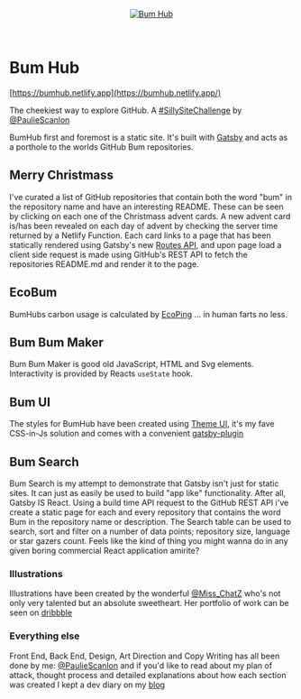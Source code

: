 <p align="center">
  <a href="https://bumhub.netlify.app/">
    <img alt="Bum Hub" src="https://bumhub.netlify.app/images/bumhub-og-image.jpg" />
  </a>
</p>

<br />

# Bum Hub

[https://bumhub.netlify.app](https://bumhub.netlify.app/)

The cheekiest way to explore GitHub. A [#SillySiteChallenge](https://twitter.com/search?q=%23SillySiteChallenge) by
[@PaulieScanlon](https://twitter.com/PaulieScanlon)

BumHub first and foremost is a static site. It's built with [Gatsby](https://www.gatsbyjs.com/) and acts as a porthole
to the worlds GitHub Bum repositories.

## Merry Christmass

I've curated a list of GitHub repositories that contain both the word "bum" in the repository name and have an
interesting README. These can be seen by clicking on each one of the Christmass advent cards. A new advent card is/has
been revealed on each day of advent by checking the server time returned by a Netlify Function. Each card links to a
page that has been statically rendered using Gatsby's new
[Routes API](https://www.gatsbyjs.com/docs/reference/routing/file-system-route-api/), and upon page load a client side
request is made using GitHub's REST API to fetch the repositories README.md and render it to the page.

## EcoBum

BumHubs carbon usage is calculated by [EcoPing](https://ecoping.earth/) ... in human farts no less.

## Bum Bum Maker

Bum Bum Maker is good old JavaScript, HTML and Svg elements. Interactivity is provided by Reacts `useState` hook.

## Bum UI

The styles for BumHub have been created using [Theme UI](https://theme-ui.com/), it's my fave CSS-in-Js solution and
comes with a convenient [gatsby-plugin](https://theme-ui.com/packages/gatsby-plugin/)

## Bum Search

Bum Search is my attempt to demonstrate that Gatsby isn't just for static sites. It can just as easily be used to build
"app like" functionality. After all, Gatsby IS React. Using a build time API request to the GitHub REST API i've create
a static page for each and every repository that contains the word Bum in the repository name or description. The Search
table can be used to search, sort and filter on a number of data points; repository size, language or star gazers count.
Feels like the kind of thing you might wanna do in any given boring commercial React application amirite?

### Illustrations

Illustrations have been created by the wonderful [@Miss_ChatZ](https://twitter.com/Miss_ChatZ) who's not only very
talented but an absolute sweetheart. Her portfolio of work can be seen on [dribbble](https://dribbble.com/Miss_ChatZ)

### Everything else

Front End, Back End, Design, Art Direction and Copy Writing has all been done by me:
[@PaulieScanlon](https://twitter.com/PaulieScanlon) and if you'd like to read about my plan of attack, thought process
and detailed explanations about how each section was created I kept a dev diary on my
[blog](https://paulie.dev/posts/2020/11/silly-site-challenge/)
